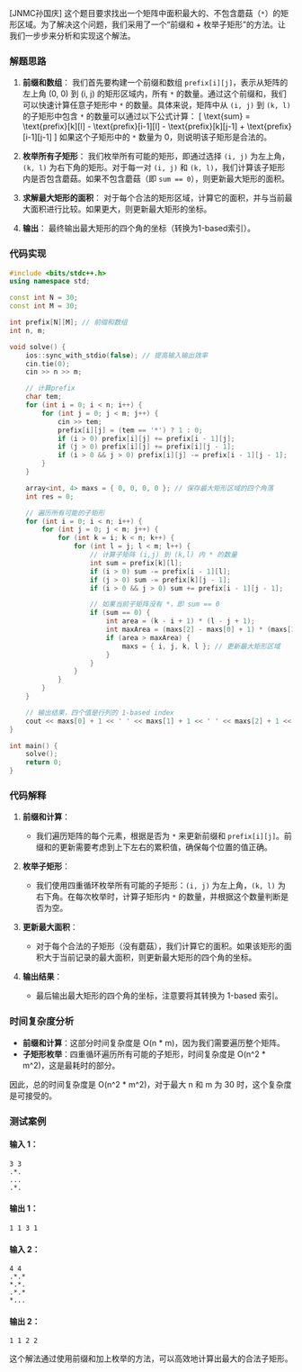 [JNMC孙国庆]
这个题目要求找出一个矩阵中面积最大的、不包含蘑菇（`*`）的矩形区域。为了解决这个问题，我们采用了一个“前缀和 + 枚举子矩形”的方法。让我们一步步来分析和实现这个解法。

### 解题思路

1. **前缀和数组**：
   我们首先要构建一个前缀和数组 `prefix[i][j]`，表示从矩阵的左上角 (0, 0) 到 (i, j) 的矩形区域内，所有 `*` 的数量。通过这个前缀和，我们可以快速计算任意子矩形中 `*` 的数量。具体来说，矩阵中从 `(i, j)` 到 `(k, l)` 的子矩形中包含 `*` 的数量可以通过以下公式计算：
   \[
   \text{sum} = \text{prefix}[k][l] - \text{prefix}[i-1][l] - \text{prefix}[k][j-1] + \text{prefix}[i-1][j-1]
   \]
   如果这个子矩形中的 `*` 数量为 0，则说明该子矩形是合法的。

2. **枚举所有子矩形**：
   我们枚举所有可能的矩形，即通过选择 `(i, j)` 为左上角，`(k, l)` 为右下角的矩形。对于每一对 `(i, j)` 和 `(k, l)`，我们计算该子矩形内是否包含蘑菇。如果不包含蘑菇（即 `sum == 0`），则更新最大矩形的面积。

3. **求解最大矩形的面积**：
   对于每个合法的矩形区域，计算它的面积，并与当前最大面积进行比较。如果更大，则更新最大矩形的坐标。

4. **输出**：
   最终输出最大矩形的四个角的坐标（转换为1-based索引）。

### 代码实现

```cpp
#include <bits/stdc++.h>
using namespace std;

const int N = 30;
const int M = 30;

int prefix[N][M]; // 前缀和数组
int n, m;

void solve() {
    ios::sync_with_stdio(false); // 提高输入输出效率
    cin.tie(0);
    cin >> n >> m;

    // 计算prefix
    char tem;
    for (int i = 0; i < n; i++) {
        for (int j = 0; j < m; j++) {
            cin >> tem;
            prefix[i][j] = (tem == '*') ? 1 : 0;
            if (i > 0) prefix[i][j] += prefix[i - 1][j];
            if (j > 0) prefix[i][j] += prefix[i][j - 1];
            if (i > 0 && j > 0) prefix[i][j] -= prefix[i - 1][j - 1];
        }
    }

    array<int, 4> maxs = { 0, 0, 0, 0 }; // 保存最大矩形区域的四个角落
    int res = 0;

    // 遍历所有可能的子矩形
    for (int i = 0; i < n; i++) {
        for (int j = 0; j < m; j++) {
            for (int k = i; k < n; k++) {
                for (int l = j; l < m; l++) {
                    // 计算子矩阵 (i,j) 到 (k,l) 内 * 的数量
                    int sum = prefix[k][l];
                    if (i > 0) sum -= prefix[i - 1][l];
                    if (j > 0) sum -= prefix[k][j - 1];
                    if (i > 0 && j > 0) sum += prefix[i - 1][j - 1];

                    // 如果当前子矩阵没有 *，即 sum == 0
                    if (sum == 0) {
                        int area = (k - i + 1) * (l - j + 1);
                        int maxArea = (maxs[2] - maxs[0] + 1) * (maxs[3] - maxs[1] + 1);
                        if (area > maxArea) {
                            maxs = { i, j, k, l }; // 更新最大矩形区域
                        }
                    }
                }
            }
        }
    }

    // 输出结果，四个值是行列的 1-based index
    cout << maxs[0] + 1 << ' ' << maxs[1] + 1 << ' ' << maxs[2] + 1 << ' ' << maxs[3] + 1 << endl;
}

int main() {
    solve();
    return 0;
}
```

### 代码解释

1. **前缀和计算**：
   - 我们遍历矩阵的每个元素，根据是否为 `*` 来更新前缀和 `prefix[i][j]`。前缀和的更新需要考虑到上下左右的累积值，确保每个位置的值正确。

2. **枚举子矩形**：
   - 我们使用四重循环枚举所有可能的子矩形：`(i, j)` 为左上角，`(k, l)` 为右下角。在每次枚举时，计算子矩形内 `*` 的数量，并根据这个数量判断是否为空。

3. **更新最大面积**：
   - 对于每个合法的子矩形（没有蘑菇），我们计算它的面积。如果该矩形的面积大于当前记录的最大面积，则更新最大矩形的四个角的坐标。

4. **输出结果**：
   - 最后输出最大矩形的四个角的坐标，注意要将其转换为 1-based 索引。

### 时间复杂度分析

- **前缀和计算**：这部分时间复杂度是 O(n * m)，因为我们需要遍历整个矩阵。
- **子矩形枚举**：四重循环遍历所有可能的子矩形，时间复杂度是 O(n^2 * m^2)，这是最耗时的部分。

因此，总的时间复杂度是 O(n^2 * m^2)，对于最大 n 和 m 为 30 时，这个复杂度是可接受的。

### 测试案例

#### 输入 1：
```
3 3
.*.
...
.*.
```

#### 输出 1：
```
1 1 3 1
```

#### 输入 2：
```
4 4
.*.*
*.*.
.*.*
*...
```

#### 输出 2：
```
1 1 2 2
```

这个解法通过使用前缀和加上枚举的方法，可以高效地计算出最大的合法子矩形。